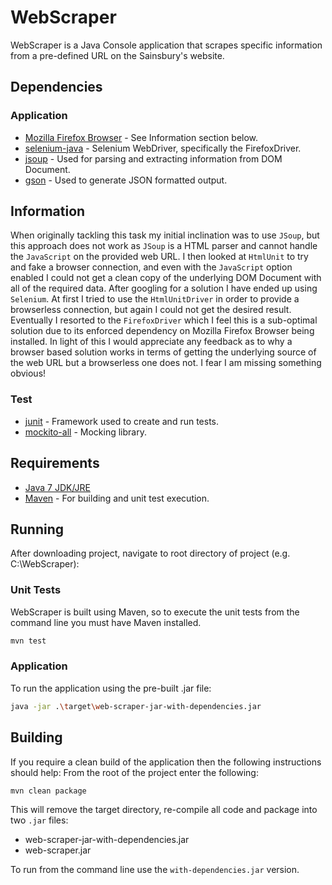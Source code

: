 # WebScraper
WebScraper is a Java Console application that scrapes specific information
from a pre-defined URL on the Sainsbury's website.

## Dependencies

### Application
* [Mozilla Firefox Browser](https://www.mozilla.org/en-GB/firefox/new/) - See Information section below.
* [selenium-java](http://www.seleniumhq.org/download/maven.jsp) - Selenium WebDriver, specifically the FirefoxDriver.
* [jsoup](http://jsoup.org/) - Used for parsing and extracting information from DOM Document.
* [gson](https://github.com/google/gson) - Used to generate JSON formatted output.

## Information
When originally tackling this task my initial inclination was to use `JSoup`, but this approach does not work as `JSoup` is a HTML parser and cannot handle the `JavaScript` on the provided web URL.  I then looked at `HtmlUnit` to try and fake a browser connection, and even with the `JavaScript` option enabled I could not get a clean copy of the underlying DOM Document with all of the required data.  After googling for a solution I have ended up using `Selenium`.  At first I tried to use the `HtmlUnitDriver` in order to provide a browserless connection, but again I could not get the desired result.  Eventually I resorted to the `FirefoxDriver` which I feel this is a sub-optimal solution due to its enforced dependency on Mozilla Firefox Browser being installed.
In light of this I would appreciate any feedback as to why a browser based solution works in terms of getting the underlying source of the web URL but a browserless one does not.  I fear I am missing something obvious!

### Test
* [junit](http://junit.org) - Framework used to create and run tests.
* [mockito-all](http://www.mockito.org) - Mocking library.

## Requirements
* [Java 7 JDK/JRE](http://www.oracle.com/technetwork/java/javase/downloads/index.html)
* [Maven](https://maven.apache.org/) - For building and unit test execution.

## Running
After downloading project, navigate to root directory of project (e.g. C:\WebScraper):
### Unit Tests
WebScraper is built using Maven, so to execute the unit tests from the command line you must have Maven installed.

```sh
mvn test
```

### Application
To run the application using the pre-built .jar file:
```sh
java -jar .\target\web-scraper-jar-with-dependencies.jar
```

## Building
If you require a clean build of the application then the following instructions should help:
From the root of the project enter the following:
```sh
mvn clean package
```
This will remove the target directory, re-compile all code and package into two `.jar` files:
* web-scraper-jar-with-dependencies.jar
* web-scraper.jar

To run from the command line use the `with-dependencies.jar` version.